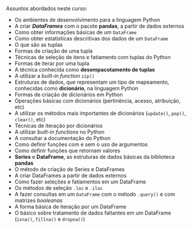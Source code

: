 Assuntos abordados neste curso:

- Os ambientes de desenvolvimento para a linguagem Python
- A criar ***DataFrames*** com o pacote **pandas**, a partir de dados externos
- Como obter informações básicas de um `DataFrame`
- Como obter estatísticas descritivas dos dados de um `DataFrame`
- O que são as tuplas
- Formas de criação de uma tupla
- Técnicas de seleção de itens e fatiamento com tuplas do Python
- Formas de iterar por uma tupla
- A técnica conhecida como **desempacotamento de tuplas**
- A utilizar a *built-in function* `zip()`
- Estruturas de dados, que representam um tipo de mapeamento, conhecidas como **dicionário**, na linguagem Python
- Formas de criação de dicionários em Python
- Operações básicas com dicionários (pertinência, acesso, atribuição, etc)
- A utilizar os métodos mais importantes de dicionários (`update()`, `pop()`, `clear()`, etc)
- Técnicas de iteração por dicionários
- A utilizar *built-in functions* no Python
- A consultar a documentação do Python
- Como definir funções com e sem o uso de argumentos
- Como definir funções que retornam valores
- **Series** e **DataFrame**, as estruturas de dados básicas da biblioteca **pandas**
- O método de criação de Series e DataFrames
- A criar DataFrames a partir de dados externos
- Como fazer seleções e fatiamentos em um DataFrame
- Os métodos de seleção `.loc` e `.iloc`
- A fazer consultas em um `DataFrame` com o método `.query()` e com matrizes *booleanas*
- A forma básica de iteração por um DataFrame
- O básico sobre tratamento de dados faltantes em um DataFrame (`isna()`, `fillna()` e `dropna()`)

